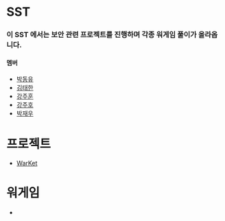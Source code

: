 # SST

### 이 SST 에서는 보안 관련 프로젝트를 진행하며 각종 워게임 풀이가 올라옵니다.

#### 멤버
- [박동유]()
- [김태한](https://github.com/gaeduck-0908)
- [강주훈](https://github.com/rkdwngns)
- [강주호]()
- [박재우](https://github.com/2005Payne)

# 프로젝트
- [WarKet](https://github.com/SST-Sungil-Security-Team/WarKet)

# 워게임
-
